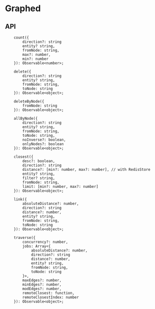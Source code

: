 # Graphed

## API
		count({
			direction?: string
			entity? string,
			fromNode: string,
			max?: number,
			min?: number
		}): Observable<number>;

		delete({
			direction?: string
			entity? string,
			fromNode: string,
			toNode: string
		}): Observable<object>;

		deleteByNode({
			fromNode: string
		}): Observable<object>;

		allByNode({
			direction?: string
			entity? string,
			fromNode: string,
			toNode: string,
			noInverse?: boolean,
			onlyNodes?: boolean
		}): Observable<object>;

		closest({
			desc?: boolean,
			direction?: string
			distance?: [min?: number, max?: number], // with RedisStore
			entity? string,
			filter? string,
			fromNode: string,
			limit: [min?: number, max?: number]
		}): Observable<object>;

		link({
			absoluteDistance?: number,
			direction?: string
			distance?: number,
			entity? string,
			fromNode: string,
			toNode: string
		}): Observable<object>;

		traverse({
			concurrency?: number,
			jobs: Array<{
				absoluteDistance?: number,
				direction?: string
				distance?: number,
				entity? string,
				fromNode: string,
				toNode: string
			}>,
			maxEdges?: number,
			minEdges?: number,
			modEdges?: number,
			remoteClosest: function,
			remoteClosestIndex: number
		}): Observable<object>;